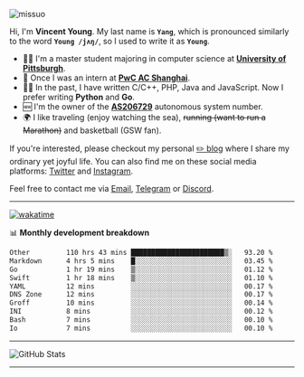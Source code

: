 <p align="left"> <img src="https://komarev.com/ghpvc/?username=missuo&label=Profile%20views&color=0e75b6&style=flat" alt="missuo" /> </p>


Hi, I'm **Vincent Young**. My last name is **`Yang`**, which is pronounced similarly to the word **`Young /jʌŋ/`**, so I used to write it as **`Young`**. 

-  👨‍🎓 I'm a master student majoring in computer science at [**University of Pittsburgh**](https://www.pitt.edu).
-  💼 Once I was an intern at **[PwC AC Shanghai](https://www.linkedin.com/company/pwc-ac-shanghai/)**.
-  👨‍💻 In the past, I have written C/C++, PHP, Java and JavaScript. Now I prefer writing **Python** and **Go**.
-  🆕 I'm the owner of the **[AS206729](https://bgp.tools/AS206729)** autonomous system number.
-  🌍 I like traveling (enjoy watching the sea), ~~running (want to run a Marathon)~~ and basketball (GSW fan).

If you're interested, please checkout my personal [✏️ blog](https://missuo.me/) where I share my ordinary yet joyful life. You can also find me on these social media platforms: [Twitter](https://twitter.com/m1ssuo) and [Instagram](https://www.instagram.com/m1ssuo).

Feel free to contact me via <a href="mailto:i@yyt.moe">Email</a>, [Telegram](https://t.me/missuo) or [Discord](https://discordapp.com/users/missuo#7448).

-------

[![wakatime](https://wakatime.com/badge/user/c13cd961-40ca-417a-afb6-1f9ea8ac295c.svg)](https://wakatime.com/@missuo)

📊 **Monthly development breakdown**
<!--START_SECTION:waka-->

```txt
Other         110 hrs 43 mins ███████████████████████▒░   93.20 %
Markdown      4 hrs 5 mins    █░░░░░░░░░░░░░░░░░░░░░░░░   03.45 %
Go            1 hr 19 mins    ▒░░░░░░░░░░░░░░░░░░░░░░░░   01.12 %
Swift         1 hr 18 mins    ▒░░░░░░░░░░░░░░░░░░░░░░░░   01.10 %
YAML          12 mins         ░░░░░░░░░░░░░░░░░░░░░░░░░   00.17 %
DNS Zone      12 mins         ░░░░░░░░░░░░░░░░░░░░░░░░░   00.17 %
Groff         10 mins         ░░░░░░░░░░░░░░░░░░░░░░░░░   00.14 %
INI           8 mins          ░░░░░░░░░░░░░░░░░░░░░░░░░   00.12 %
Bash          7 mins          ░░░░░░░░░░░░░░░░░░░░░░░░░   00.10 %
Io            7 mins          ░░░░░░░░░░░░░░░░░░░░░░░░░   00.10 %
```

<!--END_SECTION:waka-->

-------

![GitHub Stats](https://github-readme-stats-opal-alpha-76.vercel.app/api?username=missuo&show_icons=true&theme=transparent)

-------

